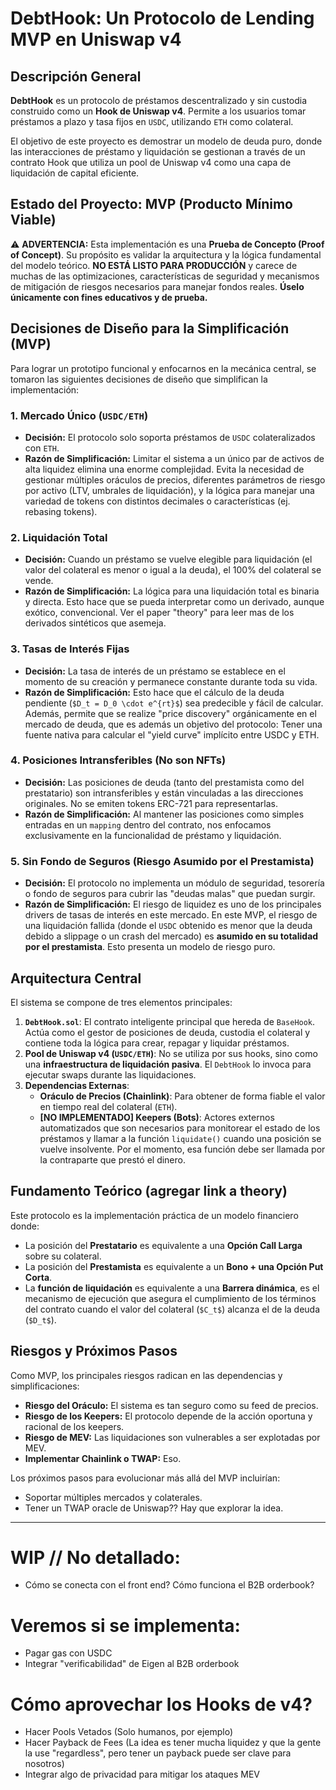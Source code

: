 # DebtHook: Un Protocolo de Lending MVP en Uniswap v4

## Descripción General

**DebtHook** es un protocolo de préstamos descentralizado y sin custodia construido como un **Hook de Uniswap v4**. Permite a los usuarios tomar préstamos a plazo y tasa fijos en `USDC`, utilizando `ETH` como colateral.

El objetivo de este proyecto es demostrar un modelo de deuda puro, donde las interacciones de préstamo y liquidación se gestionan a través de un contrato Hook que utiliza un pool de Uniswap v4 como una capa de liquidación de capital eficiente.

##  Estado del Proyecto: MVP (Producto Mínimo Viable)

⚠️ **ADVERTENCIA:** Esta implementación es una **Prueba de Concepto (Proof of Concept)**. Su propósito es validar la arquitectura y la lógica fundamental del modelo teórico. **NO ESTÁ LISTO PARA PRODUCCIÓN** y carece de muchas de las optimizaciones, características de seguridad y mecanismos de mitigación de riesgos necesarios para manejar fondos reales. **Úselo únicamente con fines educativos y de prueba.**

## Decisiones de Diseño para la Simplificación (MVP)

Para lograr un prototipo funcional y enfocarnos en la mecánica central, se tomaron las siguientes decisiones de diseño que simplifican la implementación:

### 1. Mercado Único (`USDC/ETH`)

* **Decisión:** El protocolo solo soporta préstamos de `USDC` colateralizados con `ETH`.
* **Razón de Simplificación:** Limitar el sistema a un único par de activos de alta liquidez elimina una enorme complejidad. Evita la necesidad de gestionar múltiples oráculos de precios, diferentes parámetros de riesgo por activo (LTV, umbrales de liquidación), y la lógica para manejar una variedad de tokens con distintos decimales o características (ej. rebasing tokens).

### 2. Liquidación Total

* **Decisión:** Cuando un préstamo se vuelve elegible para liquidación (el valor del colateral es menor o igual a la deuda), el 100% del colateral se vende.
* **Razón de Simplificación:** La lógica para una liquidación total es binaria y directa. Esto hace que se pueda interpretar como un derivado, aunque exótico, convencional. Ver el paper "theory" para leer mas de los derivados sintéticos que asemeja.

### 3. Tasas de Interés Fijas

* **Decisión:** La tasa de interés de un préstamo se establece en el momento de su creación y permanece constante durante toda su vida.
* **Razón de Simplificación:** Esto hace que el cálculo de la deuda pendiente (`$D_t = D_0 \cdot e^{rt}$`) sea predecible y fácil de calcular. Además, permite que se realize "price discovery" orgánicamente en el mercado de deuda, que es además un objetivo del protocolo: Tener una fuente nativa para calcular el "yield curve" implícito entre USDC y ETH.

### 4. Posiciones Intransferibles (No son NFTs)

* **Decisión:** Las posiciones de deuda (tanto del prestamista como del prestatario) son intransferibles y están vinculadas a las direcciones originales. No se emiten tokens ERC-721 para representarlas.
* **Razón de Simplificación:** Al mantener las posiciones como simples entradas en un `mapping` dentro del contrato, nos enfocamos exclusivamente en la funcionalidad de préstamo y liquidación.

### 5. Sin Fondo de Seguros (Riesgo Asumido por el Prestamista)

* **Decisión:** El protocolo no implementa un módulo de seguridad, tesorería o fondo de seguros para cubrir las "deudas malas" que puedan surgir. 
* **Razón de Simplificación:** El riesgo de liquidez es uno de los principales drivers de tasas de interés en este mercado. En este MVP, el riesgo de una liquidación fallida (donde el `USDC` obtenido es menor que la deuda debido a slippage o un crash del mercado) es **asumido en su totalidad por el prestamista**. Esto presenta un modelo de riesgo puro.

## Arquitectura Central

El sistema se compone de tres elementos principales:

1.  **`DebtHook.sol`**: El contrato inteligente principal que hereda de `BaseHook`. Actúa como el gestor de posiciones de deuda, custodia el colateral y contiene toda la lógica para crear, repagar y liquidar préstamos.
2.  **Pool de Uniswap v4 (`USDC/ETH`)**: No se utiliza por sus hooks, sino como una **infraestructura de liquidación pasiva**. El `DebtHook` lo invoca para ejecutar swaps durante las liquidaciones.
3.  **Dependencias Externas**:
    * **Oráculo de Precios (Chainlink)**: Para obtener de forma fiable el valor en tiempo real del colateral (`ETH`).
    * **[NO IMPLEMENTADO] Keepers (Bots)**: Actores externos automatizados que son necesarios para monitorear el estado de los préstamos y llamar a la función `liquidate()` cuando una posición se vuelve insolvente. Por el momento, esa función debe ser llamada por la contraparte que prestó el dinero.

## Fundamento Teórico (agregar link a theory)

Este protocolo es la implementación práctica de un modelo financiero donde:
- La posición del **Prestatario** es equivalente a una **Opción Call Larga** sobre su colateral.
- La posición del **Prestamista** es equivalente a un **Bono + una Opción Put Corta**.
- La **función de liquidación** es equivalente a una **Barrera dinámica**, es el mecanismo de ejecución que asegura el cumplimiento de los términos del contrato cuando el valor del colateral (`$C_t$`) alcanza el de la deuda (`$D_t$`).

## Riesgos y Próximos Pasos

Como MVP, los principales riesgos radican en las dependencias y simplificaciones:
- **Riesgo del Oráculo:** El sistema es tan seguro como su feed de precios.
- **Riesgo de los Keepers:** El protocolo depende de la acción oportuna y racional de los keepers.
- **Riesgo de MEV:** Las liquidaciones son vulnerables a ser explotadas por MEV.
- **Implementar Chainlink o TWAP:** Eso.

Los próximos pasos para evolucionar más allá del MVP incluirían:
- Soportar múltiples mercados y colaterales.
- Tener un TWAP oracle de Uniswap?? Hay que explorar la idea.

---
# WIP // No detallado:

- Cómo se conecta con el front end? Cómo funciona el B2B orderbook?

# Veremos si se implementa:
- Pagar gas con USDC
- Integrar "verificabilidad" de Eigen al B2B orderbook

# Cómo aprovechar los Hooks de v4?
- Hacer Pools Vetados (Solo humanos, por ejemplo)
- Hacer Payback de Fees (La idea es tener mucha liquidez y que la gente la use "regardless", pero tener un payback puede ser clave para nosotros)
- Integrar algo de privacidad para mitigar los ataques MEV
